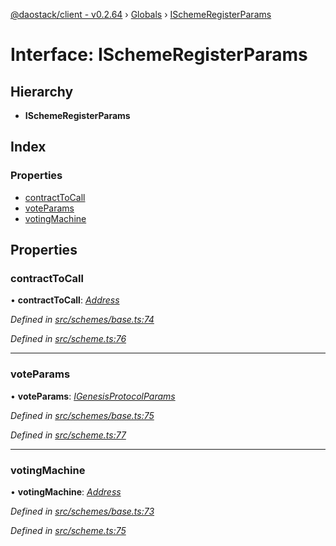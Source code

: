 [@daostack/client - v0.2.64](../README.md) › [Globals](../globals.md) › [ISchemeRegisterParams](ischemeregisterparams.md)

# Interface: ISchemeRegisterParams

## Hierarchy

* **ISchemeRegisterParams**

## Index

### Properties

* [contractToCall](ischemeregisterparams.md#contracttocall)
* [voteParams](ischemeregisterparams.md#voteparams)
* [votingMachine](ischemeregisterparams.md#votingmachine)

## Properties

###  contractToCall

• **contractToCall**: *[Address](../globals.md#address)*

*Defined in [src/schemes/base.ts:74](https://github.com/dorgtech/client/blob/74940d1/src/schemes/base.ts#L74)*

*Defined in [src/scheme.ts:76](https://github.com/dorgtech/client/blob/74940d1/src/scheme.ts#L76)*

___

###  voteParams

• **voteParams**: *[IGenesisProtocolParams](igenesisprotocolparams.md)*

*Defined in [src/schemes/base.ts:75](https://github.com/dorgtech/client/blob/74940d1/src/schemes/base.ts#L75)*

*Defined in [src/scheme.ts:77](https://github.com/dorgtech/client/blob/74940d1/src/scheme.ts#L77)*

___

###  votingMachine

• **votingMachine**: *[Address](../globals.md#address)*

*Defined in [src/schemes/base.ts:73](https://github.com/dorgtech/client/blob/74940d1/src/schemes/base.ts#L73)*

*Defined in [src/scheme.ts:75](https://github.com/dorgtech/client/blob/74940d1/src/scheme.ts#L75)*
